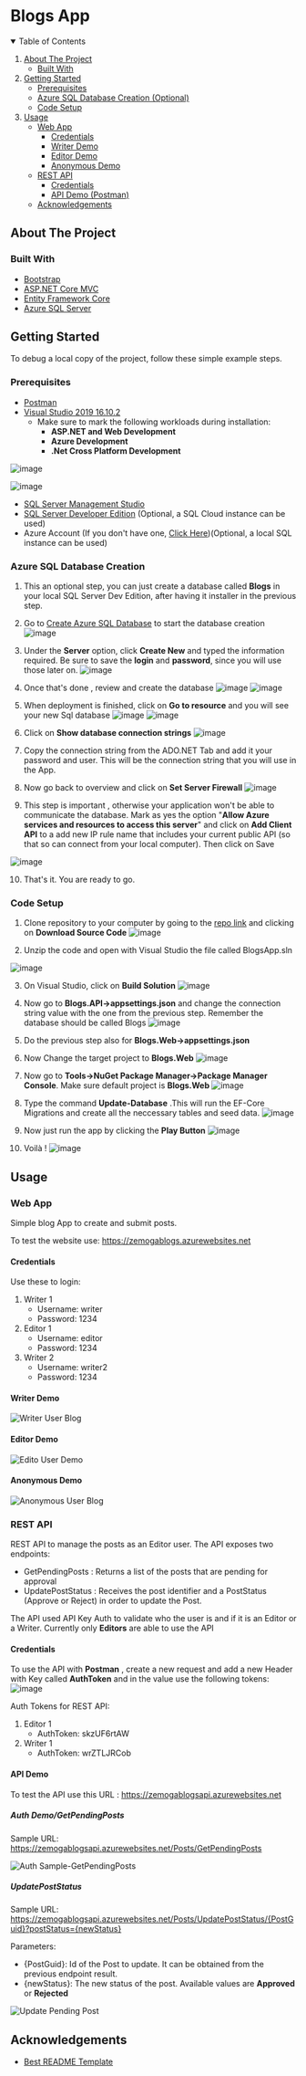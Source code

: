 # Blogs App

<details open="open">
  <summary>Table of Contents</summary>
  <ol>
    <li>
      <a href="#about-the-project">About The Project</a>
      <ul>
        <li><a href="#built-with">Built With</a></li>
      </ul>
    </li>
    <li>
      <a href="#getting-started">Getting Started</a>
      <ul>
        <li><a href="#prerequisites">Prerequisites</a></li>
        <li><a href="#azure-sql-database-creation">Azure SQL Database Creation (Optional) </a></li>
        <li><a href="#code-setup">Code Setup</a></li>
      </ul>
    </li>
    <li>
      <a href="#usage">Usage</a>
     <ul>
        <li>
          <a href="#web-app">Web App</a>
          <ul>
          <li><a href="#credentials">Credentials</a></li>
          <li><a href="#writer-demo">Writer Demo</a></li>
          <li><a href="#editor-demo">Editor Demo </a></li>
          <li><a href="#anonymous-demo">Anonymous Demo</a></li>          
          </ul>       
       </li> 
        <li>
          <a href="#rest-api">REST API</a>
          <ul>
          <li><a href="#credentials">Credentials</a></li>
          <li><a href="#api-demo">API Demo (Postman)</a></li>  
          </ul>       
       </li>  
    </li>
    <li><a href="#acknowledgements">Acknowledgements</a></li>
  </ol>
</details>



<!-- ABOUT THE PROJECT -->
## About The Project

### Built With

* [Bootstrap](https://getbootstrap.com)
* [ASP.NET Core MVC](https://docs.microsoft.com/en-us/aspnet/core/mvc/overview?view=aspnetcore-5.0)
* [Entity Framework Core](https://docs.microsoft.com/en-us/ef/core/)
* [Azure SQL Server](https://azure.microsoft.com/en-us/services/sql-database/campaign)



<!-- GETTING STARTED -->
## Getting Started

To debug a local copy of the project, follow these simple example steps.

### Prerequisites
* [Postman](https://www.postman.com/downloads/)
* [Visual Studio 2019 16.10.2](https://visualstudio.microsoft.com/downloads/) 
    * Make sure to mark the following workloads during installation:
        *  **ASP.NET and Web Development**
        *  **Azure Development**
        *  **.Net Cross Platform Development**

![image](https://user-images.githubusercontent.com/11657124/122759328-6c8f7880-d25f-11eb-91b0-8a223abd4e86.png)

![image](https://user-images.githubusercontent.com/11657124/122759402-8204a280-d25f-11eb-9112-4acbbb3aa562.png)

* [SQL Server Management Studio](https://docs.microsoft.com/en-us/sql/ssms/download-sql-server-management-studio-ssms?view=sql-server-ver15)
* [SQL Server Developer Edition](https://www.microsoft.com/en-us/sql-server/sql-server-downloads) (Optional, a SQL Cloud instance can be used)
* Azure Account (If you don't have one, [Click Here](https://azure.microsoft.com/en-us/free/))(Optional, a local SQL instance can be used)

### Azure SQL Database Creation
1. This an optional step, you can just create a database called **Blogs** in your local SQL Server Dev Edition, after having it installer in the previous step.
2. Go to [Create Azure SQL Database](https://portal.azure.com/#create/Microsoft.SQLDatabase) to start the database creation
![image](https://user-images.githubusercontent.com/11657124/122762450-f0972f80-d262-11eb-9bf4-62627a22dbef.png)

3. Under the **Server** option, click **Create New** and typed the information required. Be sure to save the **login** and **password**, since you will use those later on.
![image](https://user-images.githubusercontent.com/11657124/122763903-7cf62200-d264-11eb-8c18-ce55f5251378.png)

4. Once that's done , review and create the database
![image](https://user-images.githubusercontent.com/11657124/122764123-c34b8100-d264-11eb-8e69-e29b920a9e2e.png)
![image](https://user-images.githubusercontent.com/11657124/122764175-cf374300-d264-11eb-8272-f204841fda7a.png)

5. When deployment is finished, click on **Go to resource** and you will see your new Sql database
![image](https://user-images.githubusercontent.com/11657124/122764718-600e1e80-d265-11eb-9381-490d77c17448.png)
![image](https://user-images.githubusercontent.com/11657124/122764947-9ea3d900-d265-11eb-82b0-b36664467279.png)

6. Click on **Show database connection strings**
![image](https://user-images.githubusercontent.com/11657124/122765018-ad8a8b80-d265-11eb-95ed-2acc1ce18583.png)

7. Copy the connection string from the ADO.NET Tab and add it your password and user. This will be the connection string that you will use in the App.
8. Now go back to overview and click on **Set Server Firewall**
![image](https://user-images.githubusercontent.com/11657124/122765463-2558b600-d266-11eb-825c-7106c654bf3e.png)

9. This step is important , otherwise your application won't be able to communicate the database. Mark as yes the option "**Allow Azure services and resources to access this server**" and click on **Add Client API** to a add new IP rule name that includes your current public API (so that so can connect from your local computer). Then click on Save

![image](https://user-images.githubusercontent.com/11657124/122765744-6cdf4200-d266-11eb-8d69-8632631d0398.png)

10. That's it. You are ready to go.

### Code Setup
1. Clone repository to your computer by going to the [repo link](https://gitlab.com/fdjvf/BlogsApp/-/tree/master) and clicking on **Download Source Code**
![image](https://user-images.githubusercontent.com/11657124/122815353-f6106c00-d29a-11eb-875f-0049bc24efd8.png)

2. Unzip the code and open with Visual Studio the file called BlogsApp.sln

![image](https://user-images.githubusercontent.com/11657124/122768094-e24c1200-d268-11eb-857d-0c99f252363e.png)

3. On Visual Studio, click on **Build Solution**
![image](https://user-images.githubusercontent.com/11657124/122768370-263f1700-d269-11eb-90d4-38151570c3ac.png)

4. Now go to **Blogs.API->appsettings.json** and change the connection string value with the one from the previous step. Remember the database should be called Blogs
![image](https://user-images.githubusercontent.com/11657124/122769022-cd23b300-d269-11eb-9d66-bceb7c4fff23.png)

5. Do the previous step also for **Blogs.Web->appsettings.json**
6. Now Change the target project to **Blogs.Web**
![image](https://user-images.githubusercontent.com/11657124/122768523-4bcc2080-d269-11eb-8d99-741dc4314707.png)

7. Now go to **Tools->NuGet Package Manager->Package Manager Console**. Make sure default project is **Blogs.Web**
![image](https://user-images.githubusercontent.com/11657124/122768721-7ddd8280-d269-11eb-8ee1-37f0961f076a.png)

8. Type the command **Update-Database** .This will run the EF-Core Migrations and create all the neccessary tables and seed data.
![image](https://user-images.githubusercontent.com/11657124/122769255-08be7d00-d26a-11eb-94c0-b46f7f4ada7a.png)

9. Now just run the app by clicking the **Play Button**
![image](https://user-images.githubusercontent.com/11657124/122769936-9c904900-d26a-11eb-8e45-c6fd33494bef.png)

10. Voilà !
![image](https://user-images.githubusercontent.com/11657124/122770094-b9c51780-d26a-11eb-8688-effa53676df2.png)


<!-- USAGE EXAMPLES -->
## Usage

### Web App

Simple blog App to create and submit posts.

To test the website use: <https://zemogablogs.azurewebsites.net>

#### Credentials
Use these to login:
1. Writer 1
    * Username: writer
    * Password: 1234
2. Editor 1
    * Username: editor
    * Password: 1234
3. Writer 2
    * Username: writer2
    * Password: 1234

#### Writer Demo
![Writer User Blog](https://user-images.githubusercontent.com/11657124/122775210-82a53500-d26f-11eb-8661-d22063181bf2.gif)

#### Editor Demo
![Edito User Demo](https://user-images.githubusercontent.com/11657124/122775220-85078f00-d26f-11eb-9d26-1c8bbf88e030.gif)

#### Anonymous Demo
![Anonymous User Blog](https://user-images.githubusercontent.com/11657124/122775239-8933ac80-d26f-11eb-976c-73ba5680f8fd.gif)

### REST API

REST API to manage the posts as an Editor user. The API exposes two endpoints:
* GetPendingPosts : Returns a list of the posts that are pending for approval
* UpdatePostStatus : Receives the post identifier and a PostStatus (Approve or Reject) in order to update the Post.

The API used API Key Auth to validate who the user is and if it is an Editor or a Writer. Currently only **Editors** are able to use the API

#### Credentials

To use the API with **Postman** , create a new request and add a new Header with Key called **AuthToken** and in the value use the following tokens:
![image](https://user-images.githubusercontent.com/11657124/122782334-41645380-d276-11eb-84f6-9bd1473f46a2.png)

Auth Tokens for REST API:
1. Editor 1
    * AuthToken: skzUF6rtAW
2. Writer 1
    * AuthToken: wrZTLJRCob

#### API Demo

To test the API use this URL : <https://zemogablogsapi.azurewebsites.net>

##### Auth Demo/GetPendingPosts

Sample URL: <https://zemogablogsapi.azurewebsites.net/Posts/GetPendingPosts>

![Auth Sample-GetPendingPosts](https://user-images.githubusercontent.com/11657124/122783629-57264880-d277-11eb-967e-ff45ac4b7d10.gif)

##### UpdatePostStatus

Sample URL: <https://zemogablogsapi.azurewebsites.net/Posts/UpdatePostStatus/{PostGuid}?postStatus={newStatus}>

Parameters:
* {PostGuid}: Id of the Post to update. It can be obtained from the previous endpoint result.
* {newStatus}: The new status of the post. Available values are **Approved** or **Rejected**
    
![Update Pending Post](https://user-images.githubusercontent.com/11657124/122784217-e4699d00-d277-11eb-9eb7-3fdaf8f7bd9a.gif)




<!-- ACKNOWLEDGEMENTS -->
## Acknowledgements
* [Best README Template](https://github.com/othneildrew/Best-README-Template)

